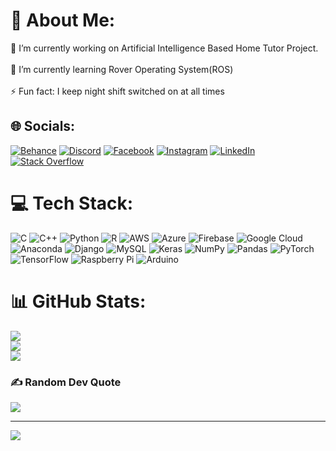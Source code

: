 # 💫 About Me:
🔭 I’m currently working on Artificial Intelligence Based Home Tutor Project.<br><br>🌱 I’m currently learning Rover Operating System(ROS)<br><br>⚡ Fun fact: I keep night shift switched on at all times


## 🌐 Socials:
[![Behance](https://img.shields.io/badge/Behance-1769ff?logo=behance&logoColor=white)](https://behance.net/imsunny3229) [![Discord](https://img.shields.io/badge/Discord-%237289DA.svg?logo=discord&logoColor=white)](https://discord.gg/helloSunny#5623) [![Facebook](https://img.shields.io/badge/Facebook-%231877F2.svg?logo=Facebook&logoColor=white)](https://facebook.com/imsunny3229) [![Instagram](https://img.shields.io/badge/Instagram-%23E4405F.svg?logo=Instagram&logoColor=white)](https://instagram.com/helloooo_sunny) [![LinkedIn](https://img.shields.io/badge/LinkedIn-%230077B5.svg?logo=linkedin&logoColor=white)](https://linkedin.com/in/abu-sayed-sunny) [![Stack Overflow](https://img.shields.io/badge/-Stackoverflow-FE7A16?logo=stack-overflow&logoColor=white)](https://stackoverflow.com/users/20147730) 

# 💻 Tech Stack:
![C](https://img.shields.io/badge/c-%2300599C.svg?style=for-the-badge&logo=c&logoColor=white) ![C++](https://img.shields.io/badge/c++-%2300599C.svg?style=for-the-badge&logo=c%2B%2B&logoColor=white) ![Python](https://img.shields.io/badge/python-3670A0?style=for-the-badge&logo=python&logoColor=ffdd54) ![R](https://img.shields.io/badge/r-%23276DC3.svg?style=for-the-badge&logo=r&logoColor=white) ![AWS](https://img.shields.io/badge/AWS-%23FF9900.svg?style=for-the-badge&logo=amazon-aws&logoColor=white) ![Azure](https://img.shields.io/badge/azure-%230072C6.svg?style=for-the-badge&logo=azure-devops&logoColor=white) ![Firebase](https://img.shields.io/badge/firebase-%23039BE5.svg?style=for-the-badge&logo=firebase) ![Google Cloud](https://img.shields.io/badge/Google%20Cloud-%234285F4.svg?style=for-the-badge&logo=google-cloud&logoColor=white) ![Anaconda](https://img.shields.io/badge/Anaconda-%2344A833.svg?style=for-the-badge&logo=anaconda&logoColor=white) ![Django](https://img.shields.io/badge/django-%23092E20.svg?style=for-the-badge&logo=django&logoColor=white) ![MySQL](https://img.shields.io/badge/mysql-%2300f.svg?style=for-the-badge&logo=mysql&logoColor=white) ![Keras](https://img.shields.io/badge/Keras-%23D00000.svg?style=for-the-badge&logo=Keras&logoColor=white) ![NumPy](https://img.shields.io/badge/numpy-%23013243.svg?style=for-the-badge&logo=numpy&logoColor=white) ![Pandas](https://img.shields.io/badge/pandas-%23150458.svg?style=for-the-badge&logo=pandas&logoColor=white) ![PyTorch](https://img.shields.io/badge/PyTorch-%23EE4C2C.svg?style=for-the-badge&logo=PyTorch&logoColor=white) ![TensorFlow](https://img.shields.io/badge/TensorFlow-%23FF6F00.svg?style=for-the-badge&logo=TensorFlow&logoColor=white) ![Raspberry Pi](https://img.shields.io/badge/-RaspberryPi-C51A4A?style=for-the-badge&logo=Raspberry-Pi) ![Arduino](https://img.shields.io/badge/-Arduino-00979D?style=for-the-badge&logo=Arduino&logoColor=white)
# 📊 GitHub Stats:
![](https://github-readme-stats.vercel.app/api?username=sunny-ai&theme=dark&hide_border=false&include_all_commits=false&count_private=false)<br/>
![](https://github-readme-streak-stats.herokuapp.com/?user=sunny-ai&theme=dark&hide_border=false)<br/>
![](https://github-readme-stats.vercel.app/api/top-langs/?username=sunny-ai&theme=dark&hide_border=false&include_all_commits=false&count_private=false&layout=compact)

### ✍️ Random Dev Quote
![](https://quotes-github-readme.vercel.app/api?type=horizontal&theme=radical)

---
[![](https://visitcount.itsvg.in/api?id=sunny-ai&icon=0&color=0)](https://visitcount.itsvg.in)

<!-- Proudly created with GPRM ( https://gprm.itsvg.in ) -->
